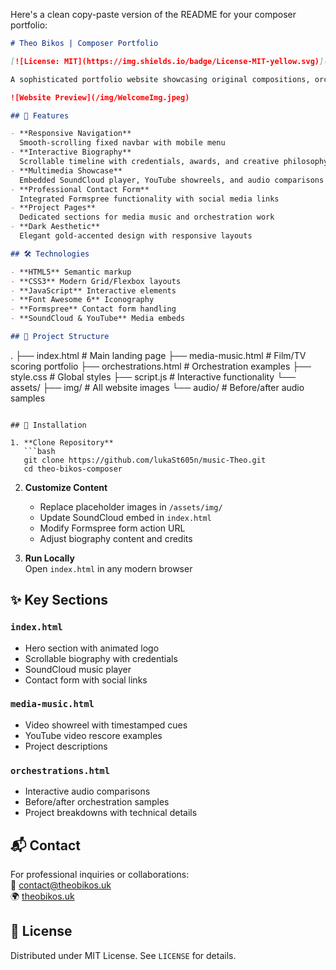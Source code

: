 Here's a clean copy-paste version of the README for your composer portfolio:

```markdown
# Theo Bikos | Composer Portfolio

[![License: MIT](https://img.shields.io/badge/License-MIT-yellow.svg)](https://opensource.org/licenses/MIT)

A sophisticated portfolio website showcasing original compositions, orchestration work, and film scoring expertise. Features a dark-themed, responsive design with immersive multimedia elements.

![Website Preview](/img/WelcomeImg.jpeg)

## 🎹 Features

- **Responsive Navigation**  
  Smooth-scrolling fixed navbar with mobile menu
- **Interactive Biography**  
  Scrollable timeline with credentials, awards, and creative philosophy
- **Multimedia Showcase**  
  Embedded SoundCloud player, YouTube showreels, and audio comparisons
- **Professional Contact Form**  
  Integrated Formspree functionality with social media links
- **Project Pages**  
  Dedicated sections for media music and orchestration work
- **Dark Aesthetic**  
  Elegant gold-accented design with responsive layouts

## 🛠 Technologies

- **HTML5** Semantic markup
- **CSS3** Modern Grid/Flexbox layouts
- **JavaScript** Interactive elements
- **Font Awesome 6** Iconography
- **Formspree** Contact form handling
- **SoundCloud & YouTube** Media embeds

## 📂 Project Structure

```
.
├── index.html                 # Main landing page
├── media-music.html           # Film/TV scoring portfolio
├── orchestrations.html        # Orchestration examples
├── style.css                  # Global styles
├── script.js                  # Interactive functionality
└── assets/
    ├── img/                   # All website images
    └── audio/                 # Before/after audio samples
```

## 🚀 Installation

1. **Clone Repository**
   ```bash
   git clone https://github.com/lukaSt605n/music-Theo.git
   cd theo-bikos-composer
   ```

2. **Customize Content**
   - Replace placeholder images in `/assets/img/`
   - Update SoundCloud embed in `index.html`
   - Modify Formspree form action URL
   - Adjust biography content and credits

3. **Run Locally**  
   Open `index.html` in any modern browser

## ✨ Key Sections

### `index.html`
- Hero section with animated logo
- Scrollable biography with credentials
- SoundCloud music player
- Contact form with social links

### `media-music.html`
- Video showreel with timestamped cues
- YouTube video rescore examples
- Project descriptions

### `orchestrations.html` 
- Interactive audio comparisons
- Before/after orchestration samples
- Project breakdowns with technical details

## 📬 Contact

For professional inquiries or collaborations:  
📧 [contact@theobikos.uk](mailto:contact@theobikos.uk)  
🌍 [theobikos.uk](https://www.theobikos.uk)

## 📜 License

Distributed under MIT License. See `LICENSE` for details.
```